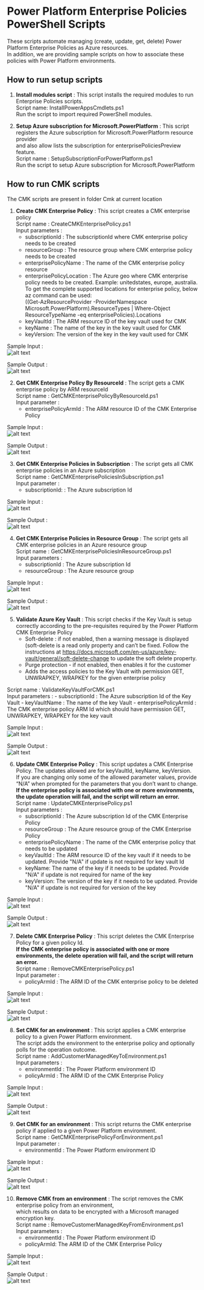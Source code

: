 # Power Platform Enterprise Policies PowerShell Scripts

These scripts automate managing (create, update, get, delete) Power Platform Enterprise Policies as Azure resources.</br>
In addition, we are providing sample scripts on how to associate these policies with Power Platform environments.

## How to run setup scripts

1. **Install modules script** : This script installs the required modules to run Enterprise Policies scripts.</br>
Script name: InstallPowerAppsCmdlets.ps1</br>
Run the script to import required PowerShell modules.

2. **Setup Azure subscription for Microsoft.PowerPlatform** : This script registers the Azure subscription for Microsoft.PowerPlatform resource provider </br>
and also allow lists the subscription for enterprisePoliciesPreview feature.</br>
Script name : SetupSubscriptionForPowerPlatform.ps1</br>
Run the script to setup Azure subscription for Microsoft.PowerPlatform

## How to run CMK scripts

The CMK scripts are present in folder Cmk at current location

1. **Create CMK Enterprise Policy** : This script creates a CMK enterprise policy</br>
Script name : CreateCMKEnterprisePolicy.ps1</br>
Input parameters :
    - subscriptionId : The subscriptionId where CMK enterprise policy needs to be created
    - resourceGroup : The resource group where CMK enterprise policy needs to be created
    - enterprisePolicyName : The name of the CMK enterprise policy resource
    - enterprisePolicyLocation : The Azure geo where CMK enterprise policy needs to be created. Example: unitedstates, europe, australia.</br>
      To get the complete supported locations for enterprise policy, below az command can be used:</br>
      ((Get-AzResourceProvider -ProviderNamespace Microsoft.PowerPlatform).ResourceTypes | Where-Object ResourceTypeName -eq enterprisePolicies).Locations
    - keyVaultId : The ARM resource ID of the key vault used for CMK
    - keyName : The name of the key in the key vault used for CMK
    - keyVersion: The version of the key in the key vault used for CMK

Sample Input :</br>
![alt text](./ReadMeImages/CreateCMKEP1.png)</br>

Sample Output : </br>
![alt text](./ReadMeImages/CreateCMKEP2.png)</br>

2. **Get CMK Enterprise Policy By ResourceId** : The script gets a CMK enterprise policy by ARM resourceId</br>
Script name : GetCMKEnterprisePolicyByResourceId.ps1</br>
Input parameter :
    - enterprisePolicyArmId : The ARM resource ID of the CMK Enterprise Policy

Sample Input :</br>
![alt text](./ReadMeImages/GetCMKByResourceId1.png)</br>

Sample Output :</br>
![alt text](./ReadMeImages/GetCMKByResourceId2.png)</br>

3. **Get CMK Enterprise Policies in Subscription** : The script gets all CMK enterprise policies in an Azure subscription</br>
Script name : GetCMKEnterprisePoliciesInSubscription.ps1</br>
Input parameter :
    - subscriptionId: : The Azure subscription Id

Sample Input :</br>
![alt text](./ReadMeImages/GetCMKInSub1.png)</br>

Sample Output :</br>
![alt text](./ReadMeImages/GetCMKInSub2.png)</br>

4. **Get CMK Enterprise Policies in Resource Group** : The script gets all CMK enterprise policies in an Azure resource group</br>
Script name : GetCMKEnterprisePoliciesInResourceGroup.ps1</br>
Input parameters :
    - subscriptionId : The Azure subscription Id
    - resourceGroup : The Azure resource group

Sample Input : </br>
![alt text](./ReadMeImages/GetCMKInResourceGroup1.png)</br>

Sample Output :</br>
![alt text](./ReadMeImages/GetCMKInResourceGroup2.png)</br>

5. **Validate Azure Key Vault** : This script checks if the Key Vault is setup correctly according to the pre-requisites required by the Power Platform CMK Enterprise Policy</br>
    - Soft-delete : if not enabled, then a warning message is displayed (soft-delete is a read only property and can’t be fixed. Follow the instructions at
      https://docs.microsoft.com/en-us/azure/key-vault/general/soft-delete-change to update the soft delete property.
    - Purge protection - if not enabled, then enables it for the customer
    - Adds the access policies to the Key Vault with permission GET, UNWRAPKEY, WRAPKEY for the given enterprise policy</br>

Script name : ValidateKeyVaultForCMK.ps1</br>
Input parameters :
    - subscriptionId : The Azure subscription Id of the Key Vault
    - keyVaultName : The name of the key Vault
    - enterprisePolicyArmId : The CMK enterprise policy ARM Id which should have permission GET, UNWRAPKEY, WRAPKEY for the key vault

Sample Input : </br>
![alt text](./ReadMeImages/ValidateKeyVault1.png)</br>

Sample Output :</br>
![alt text](./ReadMeImages/ValidateKeyVault2.png)</br>

6. **Update CMK Enterprise Policy** : This script updates a CMK Enterprise Policy. The updates allowed are for keyVaultId, keyName, keyVersion.</br>
If you are changing only some of the allowed parameter values, provide “N/A” when prompted for the parameters that you don’t want to change.</br>
 **If the enterprise policy is associated with one or more environments, the update operation will fail, and the script will return an error.**</br>
Script name : UpdateCMKEnterprisePolicy.ps1</br>
Input parameters :
    - subscriptionId : The Azure subscription Id of the CMK Enterprise Policy
    - resourceGroup : The Azure resource group of the CMK Enterprise Policy
    - enterprisePolicyName : The name of the CMK enterprise policy that needs to be updated
    - keyVaultId : The ARM resource ID of the key vault if it needs to be updated. Provide "N/A" if update is not required for key vault Id
    - keyName: The name of the key if it needs to be updated. Provide "N/A" if update is not required for name of the key
    - keyVersion: The version of the key if it needs to be updated. Provide "N/A" if update is not required for version of the key

Sample Input : </br>
![alt text](./ReadMeImages/UpdateCMKEP1.png)</br>

Sample Output :</br>
![alt text](./ReadMeImages/UpdateCMKEP2.png)</br>

7. **Delete CMK Enterprise Policy** : This script deletes the CMK Enterprise Policy for a given policy Id. </br>
**If the CMK enterprise policy is associated with one or more environments, the delete operation will fail, and the script will return an error.**</br>
Script name : RemoveCMKEnterprisePolicy.ps1</br>
Input parameter :
    - policyArmId : The ARM ID of the CMK enterprise policy to be deleted

Sample Input : </br>
![alt text](./ReadMeImages/RemoveCMKEP1.png)</br>

Sample Output :</br>
![alt text](./ReadMeImages/RemoveCMKEP2.png)</br>

8. **Set CMK for an environment** : This script applies a CMK enterprise policy to a given Power Platform environment.</br>
The script adds the environment to the enterprise policy and optionally polls for the operation outcome.</br>
Script name : AddCustomerManagedKeyToEnvironment.ps1</br>
Input parameters :
    - environmentId : The Power Platform environment ID
    - policyArmId : The ARM ID of the CMK Enterprise Policy

Sample Input :</br>
![alt text](./ReadMeImages/AddCMKToEnv1.png)</br>

Sample Output :</br>
![alt text](./ReadMeImages/AddCMKToEnv2.png)</br>

9. **Get CMK for an environment** : This script returns the CMK enterprise policy if applied to a given Power Platform environment.</br>
Script name : GetCMKEnterprisePolicyForEnvironment.ps1</br>
Input parameter :
    - environmentId : The Power Platform environment ID

Sample Input :</br>
![alt text](./ReadMeImages/GetCMKForEnv1.png)</br>

Sample Output :</br>
![alt text](./ReadMeImages/GetCMKForEnv2.png)</br>

10. **Remove CMK from an environment** : The script removes the CMK enterprise policy from an environment, </br>
which results on data to be encrypted with a Microsoft managed encryption key.</br>
Script name : RemoveCustomerManagedKeyFromEnvironment.ps1</br>
Input parameters :
    - environmentId : The Power Platform environment ID
    - policyArmId: The ARM ID of the CMK Enterprise Policy

Sample Input :</br>
![alt text](./ReadMeImages/RemoveCMKFromEnv1.png)</br>

Sample Output :</br>
![alt text](./ReadMeImages/RemoveCMKFromEnv2.png)</br>
